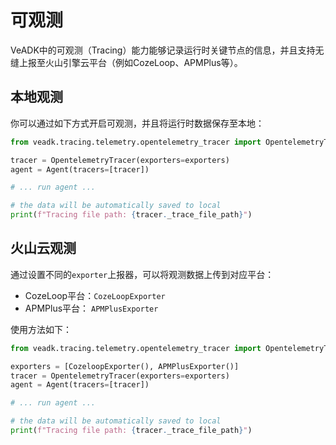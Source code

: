 # 可观测

VeADK中的可观测（Tracing）能力能够记录运行时关键节点的信息，并且支持无缝上报至火山引擎云平台（例如CozeLoop、APMPlus等）。

## 本地观测

你可以通过如下方式开启可观测，并且将运行时数据保存至本地：

```python
from veadk.tracing.telemetry.opentelemetry_tracer import OpentelemetryTracer

tracer = OpentelemetryTracer(exporters=exporters)
agent = Agent(tracers=[tracer])

# ... run agent ...

# the data will be automatically saved to local
print(f"Tracing file path: {tracer._trace_file_path}")
```

## 火山云观测

通过设置不同的`exporter`上报器，可以将观测数据上传到对应平台：

- CozeLoop平台：`CozeLoopExporter`
- APMPlus平台： `APMPlusExporter`

使用方法如下：

```python
from veadk.tracing.telemetry.opentelemetry_tracer import OpentelemetryTracer

exporters = [CozeloopExporter(), APMPlusExporter()]
tracer = OpentelemetryTracer(exporters=exporters)
agent = Agent(tracers=[tracer])

# ... run agent ...

# the data will be automatically saved to local
print(f"Tracing file path: {tracer._trace_file_path}")
```
